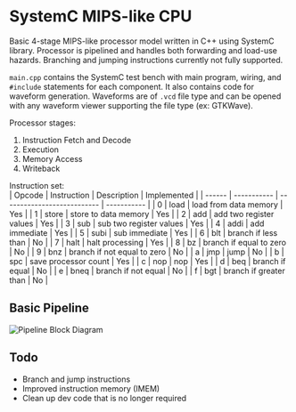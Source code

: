 # **SystemC MIPS-like CPU**

Basic 4-stage MIPS-like processor model written in C++ using SystemC library. Processor is pipelined and handles both forwarding and load-use hazards. Branching and jumping instructions currently not fully supported. 

```main.cpp``` contains the SystemC test bench with main program, wiring, and ```#include``` statements for each component. It also contains code for waveform generation. Waveforms are of ```.vcd``` file type and can be opened with any waveform viewer supporting the file type (ex: GTKWave).  

Processor stages:  
1. Instruction Fetch and Decode
2. Execution
3. Memory Access
4. Writeback

Instruction set:  
| Opcode | Instruction | Description                 | Implemented |
| ------ | ----------- | --------------------------- | ----------- |
| 0      | load        | load from data memory       | Yes         |
| 1      | store       | store to data memory        | Yes         |
| 2      | add         | add two register values     | Yes         |
| 3      | sub         | sub two register values     | Yes         |
| 4      | addi        | add immediate               | Yes         |
| 5      | subi        | sub immediate               | Yes         |
| 6      | blt         | branch if less than         | No          |
| 7      | halt        | halt processing             | Yes         |
| 8      | bz          | branch if equal to zero     | No          |
| 9      | bnz         | branch if not equal to zero | No          |
| a      | jmp         | jump                        | No          |
| b      | spc         | save processor count        | Yes         |
| c      | nop         | nop                         | Yes         |
| d      | beq         | branch if equal             | No          |
| e      | bneq        | branch if not equal         | No          |
| f      | bgt         | branch if greater than      | No          |

## Basic Pipeline
![Pipeline Block Diagram](.assets/cpuPipeline.PNG)

## Todo
- Branch and jump instructions
- Improved instruction memory (IMEM)
- Clean up dev code that is no longer required